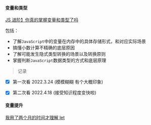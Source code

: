 

#### 变量和类型

[JS 进阶】你真的掌握变量和类型了吗](https://juejin.cn/post/6844903854882947080#heading-35)

包括：

- 了解`JavaScript`中的变量在内存中的具体存储形式，和对应实际场景
- 搞懂小数计算不精确的底层原因
- 了解可能发生隐式类型转换的场景以及转换原则
- 掌握判断`JavaScript`数据类型的方式和底层原理

> 记录

- [x] 第一次看 2022.3.24 (模模糊糊 有个大概印象)
- [x] 第二次看 2022.4.18 (接受知识程度变快啦) 



#### 变量提升

[我用了两个月的时间才理解 let](https://zhuanlan.zhihu.com/p/28140450?utm_source=wechat_session&utm_medium=social&utm_oi=986428397131763712)

